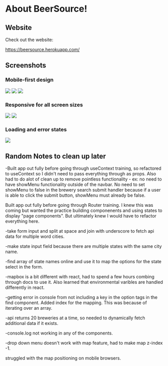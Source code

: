 # About BeerSource!

## Website

Check out the website:

https://beersource.herokuapp.com/

## Screenshots

### Mobile-first design

![](./public/screenshots/mobile1.jpg)
![](./public/screenshots/mobile2.jpg)
![](./public/screenshots/mobile3.jpg)

### Responsive for all screen sizes

![](./public/screenshots/desktop1.jpg)
![](./public/screenshots/desktop2.jpg)

### Loading and error states

![](./public/screenshots/loading.jpg)

## Random Notes to clean up later

-Built app out fully before going through useContext training, so refactored to useContext so I didn't need to pass everything through as props. Also had to do alot of clean up to remove pointless functionality - ex: no need to have showMenu functionality outside of the navbar. No need to set showMenu to false in the brewery search submit handler because if a user is able to click the submit button, showMenu must already be false.

Built app out fully before going through Router training. I knew this was coming but wanted the practice building componenents and using states to display "page components". But ultimately knew I would have to refactor everything here.

-take form input and split at space and join with underscore to fetch api data for multiple word cities.

-make state input field because there are multiple states with the same city name.

-find array of state names online and use it to map the options for the state select in the form.

-mapbox is a bit different with react, had to spend a few hours combing through docs to use it. Also learned that environmental varibles are handled differently in react.

-getting error in console from not including a key in the option tags in the find component. Added index for the mapping. This was because of iterating over an array.

-api returns 20 breweries at a time, so needed to dynamically fetch additional data if it exists.

-console.log not working in any of the components.

-drop down menu doesn't work with map feature, had to make map z-index -1.

struggled with the map positioning on mobile browsers.
